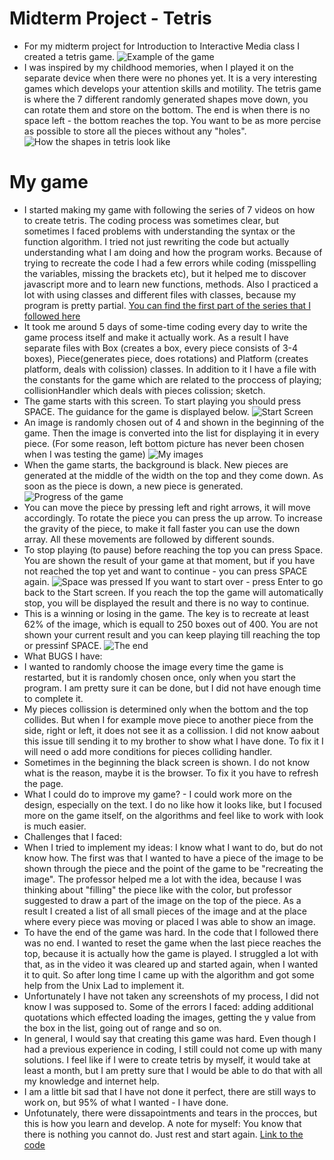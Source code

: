# Midterm Project - Tetris
* For my midterm project for Introduction to Interactive Media class I created a tetris game.
![Example of the game](https://github.com/lizadat/Intro_to_IM/blob/76c84db182443ca42269a9df03cea921b0f075b9/MidTerm_P/GameExample.png)
* I was inspired by my childhood memories, when I played it on the separate device when there were no phones yet. It is a very interesting games which develops your attention skills and motility. The tetris game is where the 7 different randomly generated shapes move down, you can rotate them and store on the bottom. The end is when there is no space left - the bottom reaches the top. You want to be as more percise as possible to store all the pieces without any "holes".
![How the shapes in tetris look like](https://github.com/lizadat/Intro_to_IM/blob/bc499a9d7ff83fc0d797d8ec9207f582b1b87826/MidTerm_P/TetrisShapes.png)
# My game
* I started making my game with following the series of 7 videos on how to create tetris. The coding process was sometimes clear, but sometimes I faced problems with understanding the syntax or the function algorithm. I tried not just rewriting the code but actually understanding what I am doing and how the program works. Because of trying to recreate the code I had a few errors while coding (misspelling the variables, missing the brackets etc), but it helped me to discover javascript more and to learn new functions, methods. Also I practiced a lot with using classes and different files with classes, because my program is pretty partial.
[You can find the first part of the series that I followed here](https://www.youtube.com/watch?v=Wcb0_Q9r6i4)
* It took me around 5 days of some-time coding every day to write the game process itself and make it actually work. As a result I have separate files with Box (creates a box, every piece consists of 3-4 boxes), Piece(generates piece, does rotations) and Platform (creates platform, deals with colission) classes. In addition to it I have a file with the constants for the game which are related to the proccess of playing; collisionHandler which deals with pieces colission; sketch.
* The game starts with this screen. To start playing you should press SPACE. The guidance for the game is displayed below.
![Start Screen](https://github.com/lizadat/Intro_to_IM/blob/264515f82aaa1037995f522a5113c61f0069a8b8/MidTerm_P/startScreen.png)
* An image is randomly chosen out of 4 and shown in the beginning of the game. Then the image is converted into the list for displaying it in every piece. (For some reason, left bottom picture has never been chosen when I was testing the game)
![My images](https://github.com/lizadat/Intro_to_IM/blob/264515f82aaa1037995f522a5113c61f0069a8b8/MidTerm_P/images.png)
* When the game starts, the background is black. New pieces are generated at the middle of the width on the top and they come down. As soon as the piece is down, a new piece is generated. 
![Progress of the game](https://github.com/lizadat/Intro_to_IM/blob/264515f82aaa1037995f522a5113c61f0069a8b8/MidTerm_P/progress1.png)
* You can move the piece by pressing left and right arrows, it will move accordingly. To rotate the piece you can press the up arrow. To increase the gravity of the piece, to make it fall faster you can use the down array. All these movements are followed by different sounds. 
* To stop playing (to pause) before reaching the top you can press Space. You are shown the result of your game at that moment, but if you have not reached the top yet and want to continue - you can press SPACE again.
![Space was pressed](https://github.com/lizadat/Intro_to_IM/blob/264515f82aaa1037995f522a5113c61f0069a8b8/MidTerm_P/progress2_enter.png) If you want to start over - press Enter to go back to the Start screen. If you reach the top the game will automatically stop, you will be displayed the result and there is no way to continue.
* This is a winning or losing in the game. The key is to recreate at least 62% of the image, which is equall to 250 boxes out of 400. You are not shown your current result and you can keep playing till reaching the top or pressinf SPACE.
![The end](https://github.com/lizadat/Intro_to_IM/blob/264515f82aaa1037995f522a5113c61f0069a8b8/MidTerm_P/progress3_AutoEnd.png)
* What BUGS I have:
* I wanted to randomly choose the image every time the game is restarted, but it is randomly chosen once, only when you start the program. I am pretty sure it can be done, but I did not have enough time to complete it.
* My pieces collission is determined only when the bottom and the top collides. But when I for example move piece to another piece from the side, right or left, it does not see it as a collission. I did not know aabout this issue till sending it to my brother to show what I have done. To fix it I will need o add more conditions for pieces colliding handler.
* Sometimes in the beginning the black screen is shown. I do not know what is the reason, maybe it is the browser. To fix it you have to refresh the page.
* What I could do to improve my game? - I could work more on the design, especially on the text. I do no like how it looks like, but I focused more on the game itself, on the algorithms and feel like to work with look is much easier.
* Challenges that I faced:
* When I tried to implement my ideas: I know what I want to do, but do not know how. The first was that I wanted to have a piece of the image to be shown through the piece and the point of the game to be "recreating the image". The professor helped me a lot with the idea, because I was thinking about "filling" the piece like with the color, but professor suggested to draw a part of the image on the top of the piece. As a result I created a list of all small pieces of the image and at the place where every piece was moving or placed I was able to show an image.
* To have the end of the game was hard. In the code that I followed there was no end. I wanted to reset the game when the last piece reaches the top, because it is actually how the game is played. I struggled a lot with that, as in the video it was cleared up and started again, when I wanted it to quit. So after long time I came up with the algorithm and got some help from the Unix Lad to implement it.
* Unfortunately I have not taken any screenshots of my process, I did not know I was supposed to. Some of the errors I faced: adding additional quotations which effected loading the images, getting the y value from the box in the list, going out of range and so on.
* In general, I would say that creating this game was hard. Even though I had a previous experience in coding, I still could not come up with many solutions. I feel like if I were to create tetris by myself, it would take at least a month, but I am pretty sure that I would be able to do that with all my knowledge and internet help.
* I am a little bit sad that I have not done it perfect, there are still ways to work on, but 95% of what I wanted - I have done.
* Unfotunately, there were dissapointments and tears in the procces, but this is how you learn and develop. A note for myself: You know that there is nothing you cannot do. Just rest and start again. 
[Link to the code](https://editor.p5js.org/lizadat/sketches/152VYqEfx)
